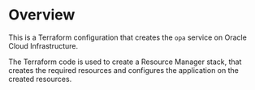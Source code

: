 # Overview 
This is a Terraform configuration that creates the `opa` service on Oracle Cloud Infrastructure. 

The Terraform code is used to create a Resource Manager stack, that creates the required resources and configures the application on the created resources.